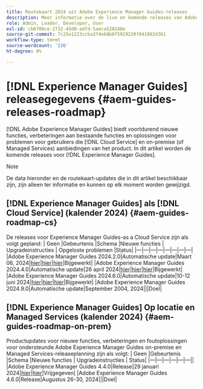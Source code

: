 ```yaml
---
title: Routekaart 2024 uit Adobe Experience Manager Guides-releases
description: Meer informatie over de live en komende releases van Adobe Experience Manager Guides on-prem en Adobe Experience Manager Guides as a Cloud Service
role: Admin, Leader, Developer, User
exl-id: cb6709ce-2732-45d0-adfd-5aeca520240e
source-git-commit: 7c25e1223ccba374e68b8f5919220f041982d3b1
workflow-type: tm+mt
source-wordcount: '226'
ht-degree: 0%

---
```


# [!DNL Experience Manager Guides] releasegegevens {#aem-guides-releases-roadmap}

[!DNL Adobe Experience Manager Guides] biedt voortdurend nieuwe functies, verbeteringen aan bestaande functies en oplossingen voor problemen voor gebruikers die [!DNL Cloud Service] en on-premise (of Managed Services) aanbiedingen van het product. In dit artikel worden de komende releases voor [!DNL Experience Manager Guides].

>[!NOTE]
>
>De data hieronder en de routekaart-updates die in dit artikel beschikbaar zijn, zijn alleen ter informatie en kunnen op elk moment worden gewijzigd.

## [!DNL Experience Manager Guides] als [!DNL Cloud Service] (kalender 2024) {#aem-guides-roadmap-cs}

De releases voor Experience Manager Guides-as a Cloud Service zijn als volgt gepland: | Geen |Gebeurtenis |Schema |Nieuwe functies | Upgradeinstructies | Opgeloste problemen |Status| |—|—|—|—|—|—|—|—| |Adobe Experience Manager Guides 2024.2.0|Automatische update|Maart 06, 2024|[hier](whats-new-2024-2-0.md)|[hier](upgrade-instructions-2024-2-0.md)|[hier](fixed-issues-2024-2-0.md)|Bijgewerkt| |Adobe Experience Manager Guides 2024.4.0|Automatische update|26 april 2024|[hier](whats-new-2024-04-0.md)|[hier](upgrade-instructions-2024-04-0.md)|[hier](fixed-issues-2024-04-0.md)|Bijgewerkt| |Adobe Experience Manager Guides 2024.6.0|Automatische update|10-12 juni 2024|[hier](whats-new-2024-06-0.md)|[hier](upgrade-instructions-2024-06-0.md)|[hier](fixed-issues-2024-06-0.md)|Bijgewerkt| |Adobe Experience Manager Guides 2024.9.0|Automatische update|September 2004, 2024|||Doel|

## [!DNL Experience Manager Guides] Op locatie en Managed Services (kalender 2024) {#aem-guides-roadmap-on-prem}

Productupdates voor nieuwe functies, verbeteringen en foutoplossingen voor ondersteunde Adobe Experience Manager Guides on-premise en Managed Services-releaseplanning zijn als volgt: | Geen |Gebeurtenis |Schema |Nieuwe functies | Upgradeinstructies | Status| |—|—|—|—|—|—|| |Adobe Experience Manager Guides 4.4.0|Release|29 januari 2024|[hier](whats-new-4-4.md)|[hier](upgrade-instructions-4-4.md)|Vrijgegeven| |Adobe Experience Manager Guides 4.6.0|Release|Augustus 26-30, 2024|||Doel|
